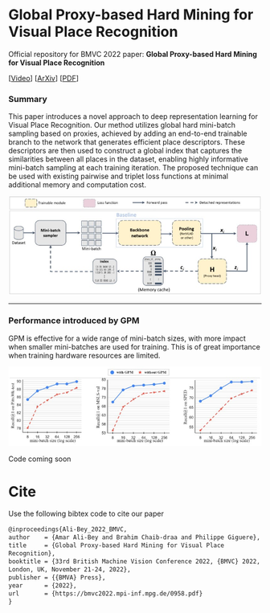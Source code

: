 # Global Proxy-based Hard Mining for Visual Place Recognition

Official repository for BMVC 2022 paper: **Global Proxy-based Hard Mining for Visual Place Recognition**

[[Video](https://bmvc2022.mpi-inf.mpg.de/958/)] [[ArXiv](https://arxiv.org/abs/2302.14217)] [[PDF](https://bmvc2022.mpi-inf.mpg.de/0958.pdf)]

### **Summary**

This paper introduces a novel approach to deep representation learning for Visual Place Recognition. Our method utilizes global hard mini-batch sampling based on proxies, achieved by adding an end-to-end trainable branch to the network that generates efficient place descriptors. These descriptors are then used to construct a global index that captures the similarities between all places in the dataset, enabling highly informative mini-batch sampling at each training iteration. The proposed technique can be used with existing pairwise and triplet loss functions at minimal additional memory and computation cost.

![1678215111731](image/README/1678215111731.png)

---

### Performance introduced by GPM

GPM is effective for a wide range of mini-batch sizes, with more impact when smaller mini-batches are used for training. This is of great importance when training hardware resources are limited.

![1678215293269](image/README/1678215293269.png)

Code coming soon


# Cite

Use the following bibtex code to cite our paper

```
@inproceedings{Ali-Bey_2022_BMVC,
author    = {Amar Ali-Bey and Brahim Chaib-draa and Philippe Giguere},
title     = {Global Proxy-based Hard Mining for Visual Place Recognition},
booktitle = {33rd British Machine Vision Conference 2022, {BMVC} 2022, London, UK, November 21-24, 2022},
publisher = {{BMVA} Press},
year      = {2022},
url       = {https://bmvc2022.mpi-inf.mpg.de/0958.pdf}
}
```
